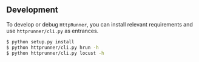 ## Development

To develop or debug `HttpRunner`, you can install relevant requirements and use `httprunner/cli.py` as entrances.

```bash
$ python setup.py install
$ python httprunner/cli.py hrun -h
$ python httprunner/cli.py locust -h
```
